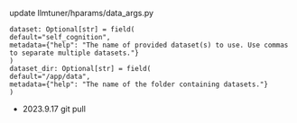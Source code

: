 update llmtuner/hparams/data_args.py
```
dataset: Optional[str] = field(
default="self_cognition",
metadata={"help": "The name of provided dataset(s) to use. Use commas to separate multiple datasets."}
)
dataset_dir: Optional[str] = field(
default="/app/data",
metadata={"help": "The name of the folder containing datasets."}
)
```

- 2023.9.17 git pull
